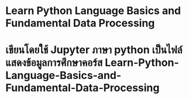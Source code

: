 # Learn Python Language Basics and Fundamental Data Processing
 
 # เขียนโดยใช้ Jupyter ภาษา python เป็นไฟล์แสดงข้อมูลการศึกษาคอร์ส Learn-Python-Language-Basics-and-Fundamental-Data-Processing 
